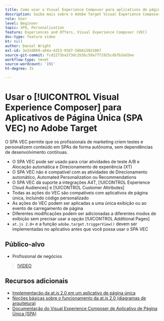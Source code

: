 ```yaml
---
title: Como usar o Visual Experience Composer para aplicativos de página única (SPA VEC)
description: Saiba mais sobre o Adobe Target Visual Experience Composer para Aplicativos de página única (SPA VEC). Saiba como criar atividades usando o SPA VEC.
role: User
level: Beginner
topic: SPA, Personalization
feature: Experiences and Offers, Visual Experience Composer (VEC)
doc-type: feature video
kt: null
author: Daniel Wright
exl-id: 3e32d869-a94a-4253-93d7-58b615921067
source-git-commit: fcd2273ba373dc2b3bc59a77f1925cdb7b2ed3ee
workflow-type: tm+mt
source-wordcount: '191'
ht-degree: 1%

---
```


# Usar o [!UICONTROL Visual Experience Composer] para Aplicativos de Página Única (SPA VEC) no Adobe Target

O SPA VEC permite que os profissionais de marketing criem testes e personalizem conteúdo em SPAs de forma autônoma, sem dependências de desenvolvimento contínuas.

* O SPA VEC pode ser usado para criar atividades de teste A/B e Alocação automática e Direcionamento de experiência (XT)
* O SPA VEC não é compatível com as atividades de Direcionamento automático, Automated Personalization ou Recommendations
* O SPA VEC dá suporte a integrações A4T, [!UICONTROL Experience Cloud Audiences] e [!UICONTROL Customer Attributes]
* Todas as ações do VEC são compatíveis com aplicativos de página única, incluindo código personalizado
* As ações do VEC podem ser aplicadas a uma única exibição ou ao evento de carregamento de página
* Diferentes modificações podem ser adicionadas a diferentes modos de exibição sem precisar usar a opção [!UICONTROL Additional Pages]
* `at.js 2.0+` e a função `adobe.target.triggerView()` devem ser implementadas no aplicativo antes que você possa usar o SPA VEC

## Público-alvo

* Profissional de negócios

>[!VIDEO](https://video.tv.adobe.com/v/26249?quality=12)


## Recursos adicionais

* [Implementação da at.js 2.0 em um aplicativo de página única](../implementation/implement-atjs-20-in-a-single-page-application.md)
* [Noções básicas sobre o funcionamento da at.js 2.0 (diagramas de arquitetura)](../implementation/understanding-how-atjs-20-works.md)
* [Documentação do Visual Experience Composer de Aplicativo de Página Única (SPA)](https://experienceleague.adobe.com/docs/target/using/experiences/spa-visual-experience-composer.html?lang=pt-BR)
